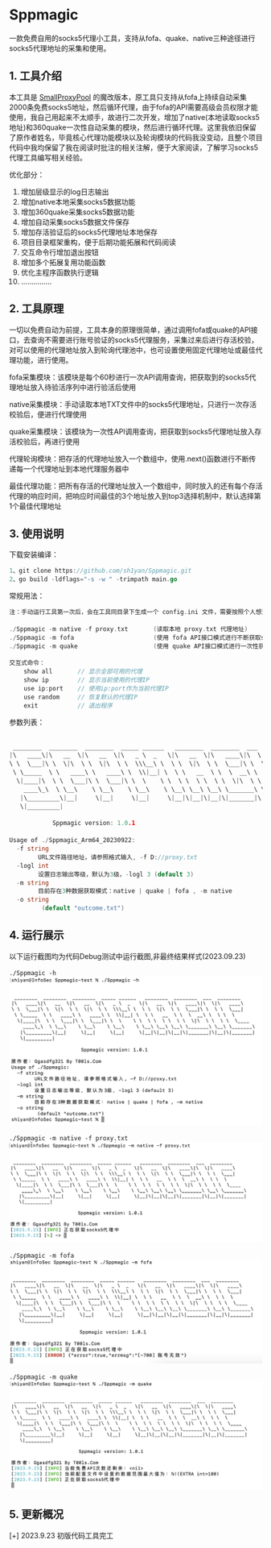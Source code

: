 # Sppmagic
一款免费自用的socks5代理小工具，支持从fofa、quake、native三种途径进行socks5代理地址的采集和使用。

## 1. 工具介绍

本工具是 [SmallProxyPool](https://github.com/Ggasdfg321/SmallProxyPool) 的魔改版本，原工具只支持从fofa上持续自动采集2000条免费socks5地址，然后循环代理，由于fofa的API需要高级会员权限才能使用，我自己用起来不太顺手，故进行二次开发，增加了native(本地读取socks5地址)和360quake一次性自动采集的模块，然后进行循环代理。这里我依旧保留了原作者姓名，毕竟核心代理功能模块以及轮询模块的代码我没变动，且整个项目代码中我均保留了我在阅读时批注的相关注解，便于大家阅读，了解学习socks5代理工具编写相关经验。

优化部分：

1. 增加层级显示的log日志输出
2. 增加native本地采集socks5数据功能
3. 增加360quake采集socks5数据功能
4. 增加自动采集socks5数据文件保存
5. 增加存活验证后的socks5代理地址本地保存
6. 项目目录框架重构，便于后期功能拓展和代码阅读
7. 交互命令行增加退出按钮
8. 增加多个拓展复用功能函数
9. 优化主程序函数执行逻辑
10. ...............

## 2. 工具原理

一切以免费自动为前提，工具本身的原理很简单，通过调用fofa或quake的API接口，去查询不需要进行账号验证的socks5代理服务，采集过来后进行存活校验，对可以使用的代理地址放入到轮询代理池中，也可设置使用固定代理地址或最佳代理功能，进行使用。

fofa采集模块：该模块是每个60秒进行一次API调用查询，把获取到的socks5代理地址放入待验活序列中进行验活后使用

native采集模块：手动读取本地TXT文件中的socks5代理地址，只进行一次存活校验后，便进行代理使用

quake采集模块：该模块为一次性API调用查询，把获取到socks5代理地址放入存活校验后，再进行使用

代理轮询模块：把存活的代理地址放入一个数组中，使用.next()函数进行不断传递每一个代理地址到本地代理服务器中

最佳代理功能：把所有存活的代理地址放入一个数组中，同时放入的还有每个存活代理的响应时间，把响应时间最佳的3个地址放入到top3选择机制中，默认选择第1个最佳代理地址

## 3. 使用说明

下载安装编译：

```go
1、git clone https://github.com/sh1yan/Sppmagic.git
2、go build -ldflags="-s -w " -trimpath main.go
```

常规用法：

``` go
注：手动运行工具第一次后，会在工具同目录下生成一个 config.ini 文件，需要按照个人想法进行配置对应的参数信息

./Sppmagic -m native -f proxy.txt       (读取本地 proxy.txt 代理地址)
./Sppmagic -m fofa                      (使用 fofa API接口模式进行不断获取socks5代理地址)
./Sppmagic -m quake                     (使用 quake API接口模式进行一次性获取socks5代理地址)

交互式命令：
	show all       // 显示全部可用的代理
	show ip	       // 显示当前使用的代理IP
	use ip:port    // 使用ip:port作为当前代理IP
	use random     // 恢复默认的代理IP
	exit           // 退出程序
```

参数列表：

```go

 ________  ________  ________  _____ ______   ________  ________  ___  ________     
|\   ____\|\   __  \|\   __  \|\   _ \  _   \|\   __  \|\   ____\|\  \|\   ____\    
\ \  \___|\ \  \|\  \ \  \|\  \ \  \\\__\ \  \ \  \|\  \ \  \___|\ \  \ \  \___|    
 \ \_____  \ \   ____\ \   ____\ \  \\|__| \  \ \   __  \ \  \  __\ \  \ \  \       
  \|____|\  \ \  \___|\ \  \___|\ \  \    \ \  \ \  \ \  \ \  \|\  \ \  \ \  \____  
    ____\_\  \ \__\    \ \__\    \ \__\    \ \__\ \__\ \__\ \_______\ \__\ \_______\
   |\_________\|__|     \|__|     \|__|     \|__|\|__|\|__|\|_______|\|__|\|_______|
   \|_________|                                                                     

			Sppmagic version: 1.0.1

Usage of ./Sppmagic_Arm64_20230922:
  -f string
    	URL文件路径地址，请参照格式输入, -f D://proxy.txt
  -logl int
    	设置日志输出等级，默认为3级，-logl 3 (default 3)
  -m string
    	目前存在3种数据获取模式：native | quake | fofa , -m native
  -o string
    	 (default "outcome.txt")

```

## 4. 运行展示
以下运行截图均为代码Debug测试中运行截图,非最终结果样式(2023.09.23)  

`./Sppmagic -h`
![1](./image/1.png)

`./Sppmagic -m native -f proxy.txt`
![2](./image/2.png)

`./Sppmagic -m fofa`
![3](./image/3.png)

`./Sppmagic -m quake`
![4](./image/4.png)

## 5. 更新概况
[+] 2023.9.23 初版代码工具完工



